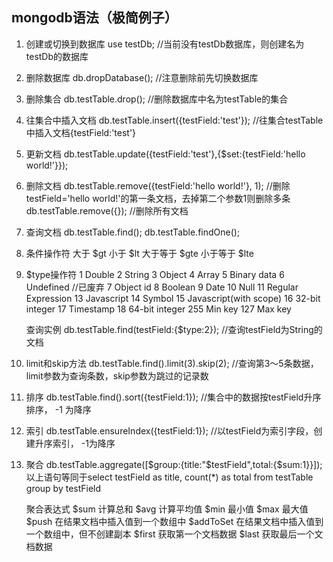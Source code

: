 mongodb语法（极简例子）
------------
1. 创建或切换到数据库
    use testDb;  //当前没有testDb数据库，则创建名为testDb的数据库
2. 删除数据库
    db.dropDatabase(); //注意删除前先切换数据库
3. 删除集合
    db.testTable.drop(); //删除数据库中名为testTable的集合
4. 往集合中插入文档
    db.testTable.insert({testField:'test'}); //往集合testTable中插入文档{testField:'test'}
5. 更新文档
    db.testTable.update({testField:'test'},{$set:{testField:'hello world!'}});
6. 删除文档
    db.testTable.remove({testField:'hello world!'}, 1); //删除testField='hello world!'的第一条文档，去掉第二个参数1则删除多条
    db.testTable.remove({}); //删除所有文档
7. 查询文档
    db.testTable.find();
    db.testTable.findOne();
8. 条件操作符
    大于 $gt
    小于 $lt
    大于等于 $gte
    小于等于 $lte
9. $type操作符
    1   Double
    2   String
    3   Object
    4   Array
    5   Binary data
    6   Undefined //已废弃
    7   Object id
    8   Boolean
    9   Date
    10  Null
    11  Regular Expression
    13  Javascript
    14  Symbol
    15  Javascript(with scope)
    16  32-bit integer
    17  Timestamp
    18  64-bit integer
    255 Min key
    127 Max key

    查询实例
    db.testTable.find(testField:{$type:2}); //查询testField为String的文档
10. limit和skip方法
    db.testTable.find().limit(3).skip(2); //查询第3～5条数据，limit参数为查询条数，skip参数为跳过的记录数
11. 排序
    db.testTable.find().sort({testField:1}); //集合中的数据按testField升序排序，  -1 为降序
12. 索引
    db.testTable.ensureIndex({testField:1}); //以testField为索引字段，创建升序索引， -1为降序
13. 聚合
    db.testTable.aggregate([$group:{title:"$testField",total:{$sum:1}}]); 
    以上语句等同于select testField as title, count(*) as total from testTable group by testField

    聚合表达式
    $sum        计算总和
    $avg        计算平均值
    $min        最小值
    $max        最大值
    $push       在结果文档中插入值到一个数组中
    $addToSet   在结果文档中插入值到一个数组中，但不创建副本
    $first      获取第一个文档数据
    $last       获取最后一个文档数据
    
